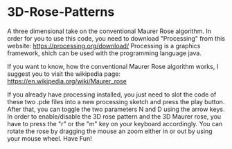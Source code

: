 # 3D-Rose-Patterns
A three dimensional take on the conventional Maurer Rose algorithm.
In order for you to use this code, you need to download "Processing" from this website: https://processing.org/download/ 
Processing is a graphics framework, shich can be used with the programming language java.

If you want to know, how the conventional Maurer Rose algorithm works, I suggest you to visit the wikipedia page:
https://en.wikipedia.org/wiki/Maurer_rose

If you already have processing installed, you just need to slot the code of these two .pde files into a new processing sketch
and press the play button.
After that, you can toggle the two parameters N and D using the arrow keys. In order to enable/disable the
3D rose pattern and the 3D Maurer rose, you have to press the "r" or the "m" key on your keyboard accordingly.
You can rotate the rose by dragging the mouse an zoom either in or out by using your mouse wheel.
Have Fun!

